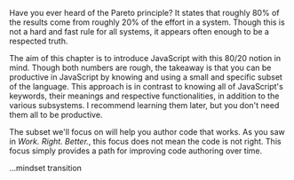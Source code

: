 Have you ever heard of the Pareto principle? It states that roughly 80% of the results come from roughly 20% of the effort in a system. Though this is not a hard and fast rule for all systems, it appears often enough to be a respected truth.

The aim of this chapter is to introduce JavaScript with this 80/20 notion in mind. Though both numbers are rough, the takeaway is that you can be productive in JavaScript by knowing and using a small and specific subset of the language. This approach is in contrast to knowing all of JavaScript's keywords, their meanings and respective functionalities, in addition to the various subsystems. I recommend learning them later, but you don't need them all to be productive.

The subset we'll focus on will help you author code that works. As you saw in *Work. Right. Better.*, this focus does not mean the code is not right. This focus simply provides a path for improving code authoring over time.

...mindset transition
